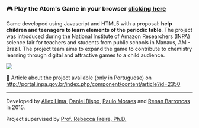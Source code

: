 ### :video_game:  Play the Atom's Game in your browser [clicking here](https://allexlima.github.io/AtomsGame/)

Game developed using Javascript and HTML5 with a proposal: **help children and teenagers to learn elements of the periodic table**. The project was introduced during the National Institute of Amazon Researchers (INPA) science fair for teachers and students from public schools in Manaus, AM - Brazil.  The project team aims to expand the game to contribute to chemistry learning through digital and attractive games to a child audience.


![](https://github.com/AtomsGame/atomsgame.github.io/blob/master/img/GameScreen.jpg?raw=true)

:newspaper: Article about the project available (only in Portuguese) on http://portal.inpa.gov.br/index.php/component/content/article?id=2350

---

Developed by [Allex Lima](http://www.allexlima.com), [Daniel Bispo](https://github.com/danielbispov), [Paulo Moraes](http://pauloigormoraes.com/) and [Renan Barroncas](https://github.com/renanbarroncas) in 2015.

Project supervised by [Prof. Rebecca Freire, Ph.D.](http://buscatextual.cnpq.br/buscatextual/visualizacv.do?id=K4767082U3)
